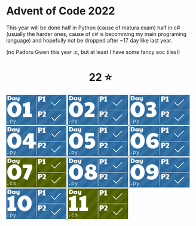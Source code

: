 # Advent of Code 2022

This year will be done half in Python (cause of matura exam) half in c# (usually the harder ones, cause of c# is becomming my main programing language) and hopefully not be dropped after ~17 day like last year. 

(no Padoru Gwen this year :c, but at least I have some fancy aoc tiles!)
<!-- AOC TILES BEGIN -->
<h1 align="center">
  22 ⭐
</h1>
<a href="Day 01/Main.py">
  <img src="Media/2022/01.png" width="161px">
</a>
<a href="Day 02/Main.py">
  <img src="Media/2022/02.png" width="161px">
</a>
<a href="Day 03/Main.py">
  <img src="Media/2022/03.png" width="161px">
</a>
<a href="Day 04/Main.py">
  <img src="Media/2022/04.png" width="161px">
</a>
<a href="Day 05/main.py">
  <img src="Media/2022/05.png" width="161px">
</a>
<a href="Day 06/main.py">
  <img src="Media/2022/06.png" width="161px">
</a>
<a href="Day 07/Program.cs">
  <img src="Media/2022/07.png" width="161px">
</a>
<a href="Day 08/main.py">
  <img src="Media/2022/08.png" width="161px">
</a>
<a href="Day 09/Main.py">
  <img src="Media/2022/09.png" width="161px">
</a>
<a href="Day 10/Main.py">
  <img src="Media/2022/10.png" width="161px">
</a>
<a href="Day 11/Program.cs">
  <img src="Media/2022/11.png" width="161px">
</a>
<!-- AOC TILES END -->
